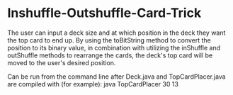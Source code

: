 # Inshuffle-Outshuffle-Card-Trick

The user can input a deck size and at which position in the deck they want the top card to end up.
By using the toBitString method to convert the position to its binary value, in combination with utilizing the inShuffle and outShuffle methods to rearrange the cards, the deck's top card will be moved to the user's desired position.

Can be run from the command line after Deck.java and TopCardPlacer.java are compiled with (for example): java TopCardPlacer 30 13
